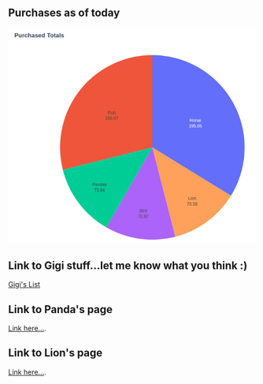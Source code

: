 ## Purchases as of today

![pie-chart](assets/images/purchases.png)

## Link to Gigi stuff...let me know what you think :)
[Gigi's List](https://www.amazon.com/hz/wishlist/ls/3GK3IRIXKIWZF/ref=nav_wishlist_lists_1)

## Link to Panda's page
[Link here...](./kates-page.html).

## Link to Lion's page
[Link here...](./lions-page.html).
